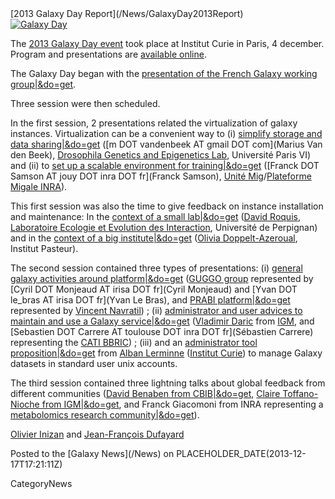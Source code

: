 <div class='newsItemHeader'>[2013 Galaxy Day Report](/News/GalaxyDay2013Report)</div>

<div class='right'><a href='http://wiki.sb-roscoff.fr/ifb/index.php/Accueil'><img src='/Images/Logos/GalaxyIFB.png' alt='Galaxy Day' /></a></div>

The [2013 Galaxy Day event](http://wiki.sb-roscoff.fr/ifb/index.php/Accueil) took place at Institut Curie in Paris, 4 december.  Program and presentations are [available online](http://wiki.sb-roscoff.fr/ifb/index.php/Accueil). 

The Galaxy Day began with the [presentation of the French Galaxy working group|&do=get](ATTACHMENT_URLDocuments/Presentations/2013GalaxyDayIFBGalaxyWorkingGroup.pdf).

Three session were then scheduled.

In the first session, 2 presentations related the virtualization of galaxy instances.
Virtualization can be a convenient way to (i) [simplify storage and data sharing|&do=get](ATTACHMENT_URLDocuments/Presentations/2013GalaxyDayFlexibleVirtualization.pdf) ([m DOT vandenbeek AT gmail DOT com](Marius Van den Beek), [Drosophila Genetics and Epigenetics Lab](http://drosophile.org/GEDlab/?page_id=760), Université Paris VI) and (ii) to [set up a scalable environment for training|&do=get](ATTACHMENT_URLDocuments/Presentations/2013GalaxyDayVirtualMachineCloudTraining.pdf) ([Franck DOT Samson AT jouy DOT inra DOT fr](Franck Samson), [Unité Mig](http://mig.jouy.inra.fr/)/[Plateforme Migale INRA](http://migale.jouy.inra.fr/)).

This first session was also the time to give feedback on instance installation and maintenance:
In the [context of a small lab|&do=get](ATTACHMENT_URLDocuments/Presentations/2013GalaxyDayForTheRestOfUs.pdf) ([David Roquis](http://2ei.univ-perp.fr/?page_id=388), [Laboratoire Ecologie et Evolution des Interaction](http://2ei.univ-perp.fr/), Université de Perpignan) and in the [context of a big institute|&do=get](ATTACHMENT_URLDocuments/Presentations/2013GalaxyDayGalaxyPasteur.pdf) ([Olivia Doppelt-Azeroual](https://www.researchgate.net/profile/Olivia_Doppelt-Azeroual/), Institut Pasteur).

The second session contained three types of presentations: (i) [general galaxy activities around platform|&do=get](ATTACHMENT_URLDocuments/Presentations/2013GDayGUGGO.pdf) ([GUGGO group](https://www.e-biogenouest.org/groups/guggo) represented by [Cyril DOT Monjeaud AT irisa DOT fr](Cyril Monjeaud) and [Yvan DOT le_bras AT irisa DOT fr](Yvan Le Bras), and [PRABI platform|&do=get](ATTACHMENT_URLDocuments/Presentations/2013GDayPRABI.pdf) represented by [Vincent Navratil](http://vinavratil.free.fr/)) ; (ii) [administrator and user advices to maintain and use a Galaxy service|&do=get](ATTACHMENT_URLDocuments/Presentations/2013GalaxyDayCATI_BBRIC.pdf) ([Vladimir Daric](http://www.igmors.u-psud.fr/spip.php?article773&lang=fr) from [IGM](http://www.igmors.u-psud.fr/?lang=fr), and [Sebastien DOT Carrere AT toulouse DOT inra DOT fr](Sébastien Carrere) representing the [CATI BBRIC](http://cati-bbric.toulouse.inra.fr/)) ; (iii) and an [administrator tool proposition|&do=get](ATTACHMENT_URLDocuments/Presentations/2013GalaxyDayIntegration.pdf) from [Alban Lerminne](http://u900.curie.fr/en/profile/alban-lermine-00587) ([Institut Curie](http://curie.fr/)) to manage Galaxy datasets in standard user unix accounts.

The third session contained three lightning talks about global feedback from different communities ([David Benaben from CBIB|&do=get](ATTACHMENT_URLDocuments/Presentations/2013GalaxyDayCBIB.pdf), [Claire Toffano-Nioche from IGM|&do=get](ATTACHMENT_URLDocuments/Presentations/2013GalaxyDayWorkflow.pdf), and Franck Giacomoni from INRA representing a [metabolomics research community|&do=get](ATTACHMENT_URLDocuments/Presentations/2013GalaxyDayMetabolic.pdf)).

[Olivier Inizan](https://urgi.versailles.inra.fr/About-us/Team/Genome-analysis/Olivier-Inizan) and [Jean-François Dufayard](https://sites.google.com/site/jeanfrancoisdufayard/)

<div class='newsItemFooter'>Posted to the [Galaxy News](/News) on PLACEHOLDER_DATE(2013-12-17T17:21:11Z)</div>

CategoryNews
